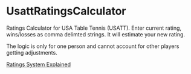 # UsattRatingsCalculator
Ratings Calculator for USA Table Tennis (USATT).  Enter current rating, wins/losses as comma delimted strings.  It will estimate your new rating.

The logic is only for one person and cannot account for other players getting adjustments.  

[Ratings System Explained](https://www.teamusa.org/USA-Table-Tennis/Ratings/Rating-System) 
